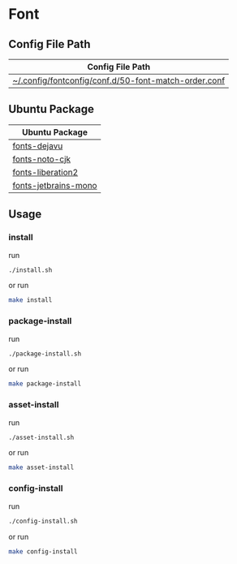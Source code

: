 
# Font


## Config File Path

| Config File Path |
| --- |
| [~/.config/fontconfig/conf.d/50-font-match-order.conf](./asset/overlay/etc/skel/.config/fontconfig/conf.d/50-font-match-order.conf) |


## Ubuntu Package

| Ubuntu Package |
| --- |
| [fonts-dejavu](https://packages.ubuntu.com/noble/fonts-dejavu) |
| [fonts-noto-cjk](https://packages.ubuntu.com/noble/fonts-noto-cjk) |
| [fonts-liberation2](https://packages.ubuntu.com/noble/fonts-liberation2) |
| [fonts-jetbrains-mono](https://packages.ubuntu.com/noble/fonts-jetbrains-mono) |



## Usage


### install

run

``` sh
./install.sh
```

or run

``` sh
make install
```


### package-install

run

``` sh
./package-install.sh
```

or run

``` sh
make package-install
```


### asset-install

run

``` sh
./asset-install.sh
```

or run

``` sh
make asset-install
```


### config-install

run

``` sh
./config-install.sh
```

or run

``` sh
make config-install
```
